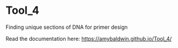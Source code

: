 # Tool_4
Finding unique sections of DNA for primer design

Read the documentation here: https://amybaldwin.github.io/Tool_4/
